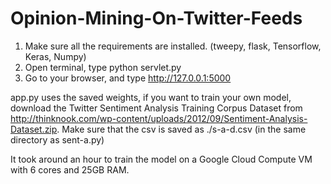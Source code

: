 # Opinion-Mining-On-Twitter-Feeds

1. Make sure all the requirements are installed. (tweepy, flask, Tensorflow, Keras, Numpy)
2. Open terminal, type python servlet.py
3. Go to your browser, and type http://127.0.0.1:5000

app.py uses the saved weights, if you want to train your own model, download the Twitter Sentiment Analysis Training Corpus Dataset from http://thinknook.com/wp-content/uploads/2012/09/Sentiment-Analysis-Dataset.zip. Make sure that the csv is saved as ./s-a-d.csv (in the same directory as sent-a.py) 

It took around an hour to train the model on a Google Cloud Compute VM with 6 cores and 25GB RAM. 
